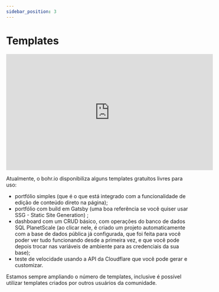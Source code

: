 ```yaml
---
sidebar_position: 3
---
```


# Templates

<p style="text-align: center;"><iframe width="560" height="315" src="https://www.youtube.com/embed/yXQswsMDC1Q" title="YouTube video player" frameborder="0" allow="accelerometer; autoplay; clipboard-write; encrypted-media; gyroscope; picture-in-picture" allowfullscreen></iframe></p>

Atualmente, o bohr.io disponibiliza alguns templates gratuitos livres para uso:

- portfólio simples (que é o que está integrado com a funcionalidade de edição de conteúdo direto na página);
- portfólio com build em Gatsby (uma boa referência se você quiser usar SSG - Static Site Generation) ;
- dashboard com um CRUD básico, com operações do banco de dados SQL PlanetScale (ao clicar nele, é criado um projeto automaticamente com a base de dados pública já configurada, que foi feita para você poder ver tudo funcionando desde a primeira vez, e que você pode depois trocar nas variáveis de ambiente para as credenciais da sua base);
- teste de velocidade usando a API da Cloudflare que você pode gerar e customizar.

Estamos sempre ampliando o número de templates, inclusive é possível utilizar templates criados por outros usuários da comunidade.

